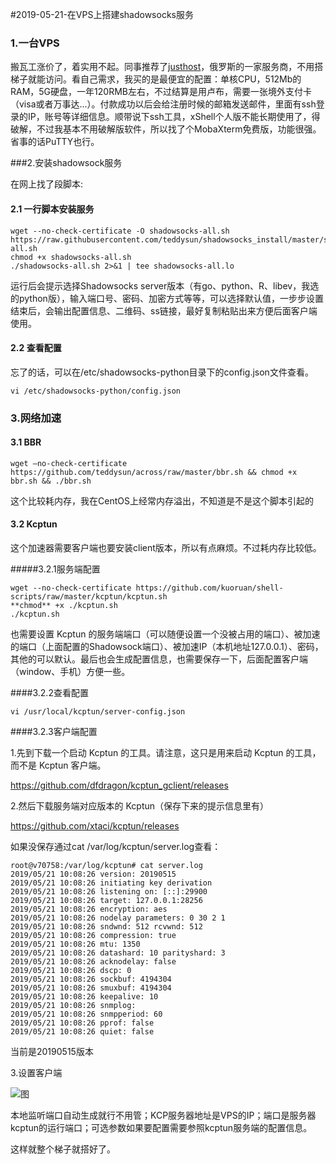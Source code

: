 #2019-05-21-在VPS上搭建shadowsocks服务

### 1.一台VPS

搬瓦工涨价了，着实用不起。同事推荐了[justhost](https://justhost.ru/hosting)，俄罗斯的一家服务商，不用搭梯子就能访问。看自己需求，我买的是最便宜的配置：单核CPU，512Mb的RAM，5G硬盘，一年120RMB左右，不过结算是用卢布，需要一张境外支付卡（visa或者万事达...）。付款成功以后会给注册时候的邮箱发送邮件，里面有ssh登录的IP，账号等详细信息。顺带说下ssh工具，xShell个人版不能长期使用了，得破解，不过我基本不用破解版软件，所以找了个MobaXterm免费版，功能很强。省事的话PuTTY也行。

###2.安装shadowsock服务

在网上找了段脚本:

#### 2.1 一行脚本安装服务

```shell
wget --no-check-certificate -O shadowsocks-all.sh https://raw.githubusercontent.com/teddysun/shadowsocks_install/master/shadowsocks-all.sh
chmod +x shadowsocks-all.sh
./shadowsocks-all.sh 2>&1 | tee shadowsocks-all.lo
```

运行后会提示选择Shadowsocks server版本（有go、python、R、libev，我选的python版），输入端口号、密码、加密方式等等，可以选择默认值，一步步设置结束后，会输出配置信息、二维码、ss链接，最好复制粘贴出来方便后面客户端使用。

#### 2.2 查看配置

忘了的话，可以在/etc/shadowsocks-python目录下的config.json文件查看。

```shell
vi /etc/shadowsocks-python/config.json
```

### 3.网络加速

#### 3.1 BBR

```shell
wget –no-check-certificate https://github.com/teddysun/across/raw/master/bbr.sh && chmod +x bbr.sh && ./bbr.sh
```

这个比较耗内存，我在CentOS上经常内存溢出，不知道是不是这个脚本引起的

#### 3.2 Kcptun

这个加速器需要客户端也要安装client版本，所以有点麻烦。不过耗内存比较低。

#####3.2.1服务端配置

```shell
wget --no-check-certificate https://github.com/kuoruan/shell-scripts/raw/master/kcptun/kcptun.sh
**chmod** +x ./kcptun.sh
./kcptun.sh
```

也需要设置 Kcptun 的服务端端口（可以随便设置一个没被占用的端口）、被加速的端口（上面配置的Shadowsock端口）、被加速IP（本机地址127.0.0.1）、密码，其他的可以默认。最后也会生成配置信息，也需要保存一下，后面配置客户端（window、手机）方便一些。

####3.2.2查看配置

```shell
vi /usr/local/kcptun/server-config.json
```

####3.2.3客户端配置

1.先到下载一个启动 Kcptun 的工具。请注意，这只是用来启动 Kcptun 的工具，而不是 Kcptun 客户端。

<https://github.com/dfdragon/kcptun_gclient/releases>

2.然后下载服务端对应版本的 Kcptun（保存下来的提示信息里有）

<https://github.com/xtaci/kcptun/releases>

如果没保存通过cat /var/log/kcptun/server.log查看：

```shell
root@v70758:/var/log/kcptun# cat server.log
2019/05/21 10:08:26 version: 20190515
2019/05/21 10:08:26 initiating key derivation
2019/05/21 10:08:26 listening on: [::]:29900
2019/05/21 10:08:26 target: 127.0.0.1:28256
2019/05/21 10:08:26 encryption: aes
2019/05/21 10:08:26 nodelay parameters: 0 30 2 1
2019/05/21 10:08:26 sndwnd: 512 rcvwnd: 512
2019/05/21 10:08:26 compression: true
2019/05/21 10:08:26 mtu: 1350
2019/05/21 10:08:26 datashard: 10 parityshard: 3
2019/05/21 10:08:26 acknodelay: false
2019/05/21 10:08:26 dscp: 0
2019/05/21 10:08:26 sockbuf: 4194304
2019/05/21 10:08:26 smuxbuf: 4194304
2019/05/21 10:08:26 keepalive: 10
2019/05/21 10:08:26 snmplog:
2019/05/21 10:08:26 snmpperiod: 60
2019/05/21 10:08:26 pprof: false
2019/05/21 10:08:26 quiet: false
```

当前是20190515版本

3.设置客户端

![图](G:\github_blog\img\post-20190521-kcptun.jpg)

本地监听端口自动生成就行不用管；KCP服务器地址是VPS的IP；端口是服务器kcptun的运行端口；可选参数如果要配置需要参照kcptun服务端的配置信息。

这样就整个梯子就搭好了。